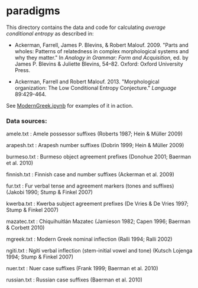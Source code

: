 paradigms
=========

This directory contains the data and code for calculating *average conditional entropy* as described in:

* Ackerman, Farrell, James P. Blevins, & Robert Malouf. 2009. "Parts and wholes: Patterns of relatedness in complex morphological systems and why they matter." In *Analogy in Grammar: Form and Acquisition*, ed. by James P. Blevins & Juliette Blevins, 54–82. Oxford: Oxford University Press.

* Ackerman, Farrell and Robert Malouf. 2013. "Morphological organization: The Low Conditional Entropy Conjecture." *Language* 89:429-464.

See [ModernGreek.ipynb](http://nbviewer.ipython.org/urls/raw.github.com/rmalouf/morphology/master/paradigms/ModernGreek.ipynb) for examples of it in action.

### Data sources:

amele.txt
:	Amele possessor suffixes (Roberts 1987; Hein & Müller 2009)

arapesh.txt
:	Arapesh number suffixes (Dobrin 1999; Hein & Müller 2009)

burmeso.txt
:	Burmeso object agreement prefixes (Donohue 2001; Baerman et al. 2010)

finnish.txt
:	Finnish case and number suffixes (Ackerman et al. 2009)

fur.txt
:	Fur verbal tense and agreement markers (tones and suffixes) (Jakobi 1990; Stump & Finkel 2007)

kwerba.txt
:	Kwerba subject agreement prefixes (De Vries & De Vries 1997; Stump & Finkel 2007)

mazatec.txt
:	Chiquihuitlán Mazatec (Jamieson 1982; Capen 1996; Baerman & Corbett 2010)

mgreek.txt
:	Modern Greek nominal inflection (Ralli 1994; Ralli 2002)

ngiti.txt
:	Ngiti verbal inflection (stem-initial vowel and tone) (Kutsch Lojenga 1994; Stump & Finkel 2007)

nuer.txt
:	Nuer case suffixes (Frank 1999; Baerman et al. 2010)

russian.txt
:	Russian case suffixes (Baerman et al. 2010)




